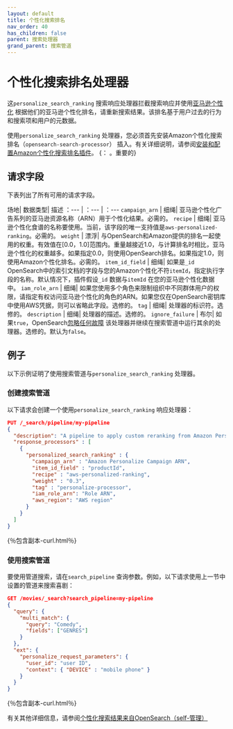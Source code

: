 ```yaml
---
layout: default
title: 个性化搜索排名
nav_order: 40
has_children: false
parent: 搜索处理器
grand_parent: 搜索管道
---
```


# 个性化搜索排名处理器

这`personalize_search_ranking` 搜索响应处理器拦截搜索响应并使用[亚马逊个性化](https://aws.amazon.com/personalize/) 根据他们的亚马逊个性化排名，请重新搜索结果。该排名基于用户过去的行为和搜索项和用户的元数据。

使用`personalize_search_ranking` 处理器，您必须首先安装Amazon个性化搜索排名（`opensearch-search-processor`） 插入。有关详细说明，请参阅[安装和配置Amazon个性化搜索排名插件](https://docs.aws.amazon.com/personalize/latest/dg/opensearch-install.html)。
{： 。重要的}

## 请求字段

下表列出了所有可用的请求字段。

场地| 数据类型| 描述
：--- | ：--- | ：--- 
`campaign_arn` | 细绳|  亚马逊个性化广告系列的亚马逊资源名称（ARN）用于个性化结果。必需的。
`recipe` | 细绳| 亚马逊个性化食谱的名称要使用。当前，该字段的唯一支持值是`aws-personalized-ranking`。必需的。
`weight` | 漂浮| 与OpenSearch和Amazon提供的排名一起使用的权重。有效值在[0.0，1.0]范围内。重量越接近1.0，与计算排名时相比，亚马逊个性化的权重越多。如果指定0.0，则使用OpenSearch排名。如果指定1.0，则使用Amazon个性化排名。必需的。
`item_id_field` | 细绳| 如果是`_id` OpenSearch中的索引文档的字段与您的Amazon个性化不符`itemId`，指定执行字段的名称。默认情况下，插件假设`_id` 数据与`itemId` 在您的亚马逊个性化数据中。
`iam_role_arn` | 细绳| 如果您使用多个角色来限制组织中不同群体用户的权限，请指定有权访问亚马逊个性化的角色的ARN。如果您仅在OpenSearch密钥库中使用AWS凭据，则可以省略此字段。选修的。
`tag` | 细绳| 处理器的标识符。选修的。
`description` | 细绳| 处理器的描述。选修的。
`ignore_failure` | 布尔| 如果`true`，OpenSearch[忽略任何故障]({{site.url}}{{site.baseurl}}/search-plugins/search-pipelines/creating-search-pipeline/#ignoring-processor-failures) 该处理器并继续在搜索管道中运行其余的处理器。选修的。默认为`false`。

## 例子

以下示例证明了使用搜索管道与`personalize_search_ranking` 处理器。

### 创建搜索管道

以下请求会创建一个使用`personalize_search_ranking` 响应处理器：

```json
PUT /_search/pipeline/my-pipeline
{
  "description": "A pipeline to apply custom reranking from Amazon Personalize",
  "response_processors" : [
    {
      "personalized_search_ranking" : {
        "campaign_arn" : "Amazon Personalize Campaign ARN",
        "item_id_field" : "productId",
        "recipe" : "aws-personalized-ranking",
        "weight" : "0.3",
        "tag" : "personalize-processor",
        "iam_role_arn": "Role ARN",
        "aws_region": "AWS region"
      }
    }
  ]
}
```
{％包含副本-curl.html％}

### 使用搜索管道

要使用管道搜索，请在`search_pipeline` 查询参数。例如，以下请求使用上一节中设置的管道来搜索喜剧：

```json
GET /movies/_search?search_pipeline=my-pipeline
{
  "query": {
    "multi_match": {
      "query": "Comedy",
      "fields": ["GENRES"]
    }
  },
  "ext": {
    "personalize_request_parameters": {
      "user_id": "user ID",
      "context": { "DEVICE" : "mobile phone" }
    }
  }
}
```
{％包含副本-curl.html％}

有关其他详细信息，请参阅[个性化搜索结果来自OpenSearch（self-管理）](https://docs.aws.amazon.com/personalize/latest/dg/personalize-opensearch.html)


